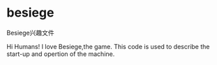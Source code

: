 # besiege
Besiege兴趣文件

Hi Humans!
I love Besiege,the game. 
This code is used to describe the start-up and opertion of the machine.
